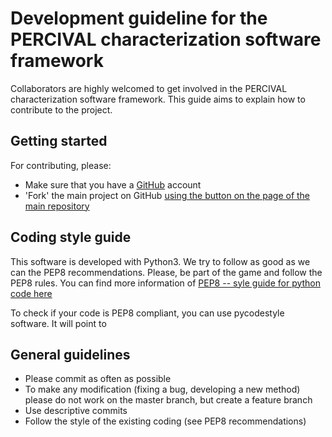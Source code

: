 # Development guideline for the PERCIVAL characterization software framework

Collaborators are highly welcomed to get involved in the PERCIVAL characterization software framework.
This guide aims to explain how to contribute to the project.

## Getting started

For contributing, please:
* Make sure that you have a [GitHub](http://www.github.com) account
* 'Fork' the main project on GitHub [using the button on the page of the main repository](https://github.com/percival-desy/percival-characterization#fork-destination-box)

## Coding style guide

This software is developed with Python3.
We try to follow as good as we can the PEP8 recommendations.
Please, be part of the game and follow the PEP8 rules.
You can find more information of [PEP8 -- syle guide for python code here](https://www.python.org/dev/peps/pep-0008/)

To check if your code is PEP8 compliant, you can use pycodestyle software.
It will point to 

## General guidelines

* Please commit as often as possible
* To make any modification (fixing a bug, developing a new method) please do not work on the master branch, but create a feature branch
* Use descriptive commits
* Follow the style of the existing coding (see PEP8 recommendations)

 

